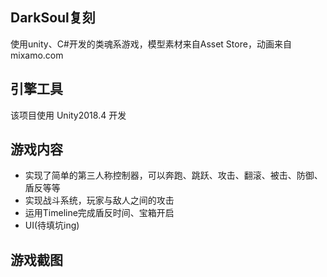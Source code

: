 ## DarkSoul复刻  　　
使用unity、C#开发的类魂系游戏，模型素材来自Asset Store，动画来自mixamo.com  

## 引擎工具　　
该项目使用 Unity2018.4 开发

## 游戏内容  
- 实现了简单的第三人称控制器，可以奔跑、跳跃、攻击、翻滚、被击、防御、盾反等等
- 实现战斗系统，玩家与敌人之间的攻击
- 运用Timeline完成盾反时间、宝箱开启
- UI(待填坑ing)

## 游戏截图
